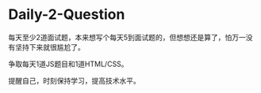 # Daily-2-Question

每天至少2道面试题，本来想写个每天5到面试题的，但想想还是算了，怕万一没有坚持下来就很尴尬了。

争取每天1道JS题目和1道HTML/CSS。

提醒自己，时刻保持学习，提高技术水平。